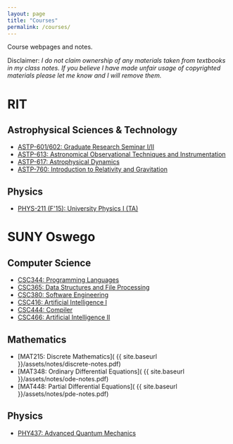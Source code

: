 ```yaml
---
layout: page
title: "Courses"
permalink: /courses/
---
```


Course webpages and notes.

Disclaimer: *I do not claim ownership of any materials taken from textbooks in my class notes. If you believe I have made unfair usage of copyrighted materials please let me know and I will remove them.*

# RIT

## Astrophysical Sciences & Technology

- [ASTP-601/602: Graduate Research Seminar I/II](
    https://dwysocki.github.io/ASTP-601-602/)
- [ASTP-613: Astronomical Observational Techniques and Instrumentation](
    https://dwysocki.github.io/ASTP-613/)
- [ASTP-617: Astrophysical Dynamics](
    https://dwysocki.github.io/ASTP-617/)
- [ASTP-760: Introduction to Relativity and Gravitation](
    https://dwysocki.github.io/ASTP-760/)

## Physics

- [PHYS-211 (F'15): University Physics I (TA)](
    https://dwysocki.github.io/PHYS-211-F15)

# SUNY Oswego

## Computer Science

- [CSC344: Programming Languages](
    https://dwysocki.github.io/csc344/notes.html)
- [CSC365: Data Structures and File Processing](
    about:blank)
- [CSC380: Software Engineering](
    http://IRONKLADD.github.io/)
- [CSC416: Artificial Intelligence I](
    http://dwysocki.github.io/csc416/)
- [CSC444: Compiler](
    http://dwysocki.github.io/csc444/notes.html)
- [CSC466: Artificial Intelligence II](
    http://dwysocki.github.io/csc466/)

## Mathematics

- [MAT215: Discrete Mathematics](
    {{ site.baseurl }}/assets/notes/discrete-notes.pdf)
- [MAT348: Ordinary Differential Equations](
    {{ site.baseurl }}/assets/notes/ode-notes.pdf)
- [MAT448: Partial Differential Equations](
    {{ site.baseurl }}/assets/notes/pde-notes.pdf)

## Physics

- [PHY437: Advanced Quantum Mechanics](
    https://dwysocki.github.io/phy437/)

